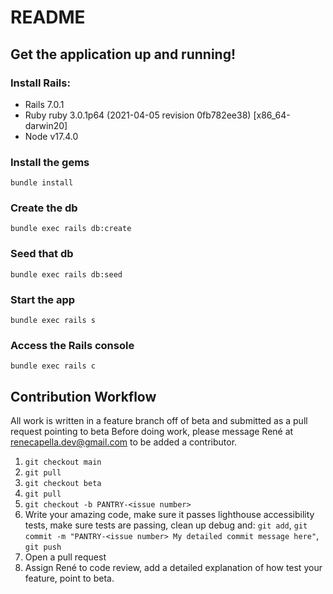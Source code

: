 # README

## Get the application up and running!

###  Install Rails:
- Rails 7.0.1
- Ruby ruby 3.0.1p64 (2021-04-05 revision 0fb782ee38) [x86_64-darwin20]
- Node v17.4.0

### Install the gems
 `bundle install`
### Create the db
`bundle exec rails db:create`
### Seed that db
`bundle exec rails db:seed`
### Start the app
`bundle exec rails s`
### Access the Rails console
`bundle exec rails c`

## Contribution Workflow
All work is written in a feature branch off of beta and submitted as a pull request pointing to beta
Before doing work, please message René at renecapella.dev@gmail.com to be added a contributor.

1. `git checkout main`
2. `git pull`
3. `git checkout beta`
4. `git pull`
5. `git checkout -b PANTRY-<issue number>`
6. Write your amazing code, make sure it passes lighthouse accessibility tests, make sure tests are passing, clean up debug and: `git add`, `git commit -m "PANTRY-<issue number> My detailed commit message here"`, `git push`
7. Open a pull request
8. Assign René to code review, add a detailed explanation of how test your feature, point to beta.
